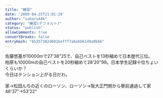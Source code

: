 ```yaml
---
title: "練習"
date: '2009-04-25T21:01:20'
author: "subaru44k"
category: "練習(デフォルト)"
status: "publish"
allowComments: true
convertBreaks: false
entryHash: "65357382d6016efff7a6abb6149a0b6b"
---
```

佐藤悠基が10000mで27'38"25で、自己ベストを13秒縮めて日本歴代三位。<br>
柏原も10000mの自己ベストを20秒縮めて28'20"99。日本学生記録十位ちょいくらいか？<br>
今日はテンション上がる日だわ。<br>
<br>
家→松田んちの近くのローソン、ローソン→阪大正門側から寮前通過して家<br>
48'37"→53'22"
